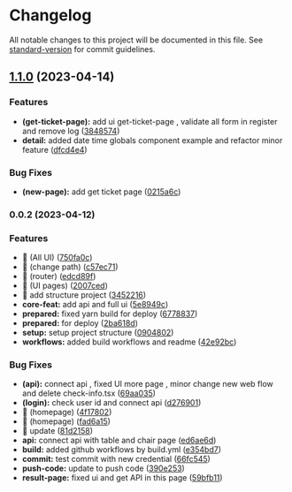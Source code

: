 # Changelog

All notable changes to this project will be documented in this file. See [standard-version](https://github.com/conventional-changelog/standard-version) for commit guidelines.

## [1.1.0](https://github.com/Tweed-tech/com-edu-reuion-liff/compare/0.0.2...1.1.0) (2023-04-14)


### Features

* **(get-ticket-page):** add ui get-ticket-page , validate all form in register and remove log ([3848574](https://github.com/Tweed-tech/com-edu-reuion-liff/commit/3848574a2c21b389c76948fe15b23a969ecbf0ac))
* **detail:** added date time globals component example and refactor minor feature ([dfcd4e4](https://github.com/Tweed-tech/com-edu-reuion-liff/commit/dfcd4e44d469bd5a7e73c7519e6a583530d9885a))


### Bug Fixes

* **(new-page):** add get ticket page ([0215a6c](https://github.com/Tweed-tech/com-edu-reuion-liff/commit/0215a6ca0beeddbdebdd866985e4d0c2027f8e18))

### 0.0.2 (2023-04-12)


### Features

* 🎸 (All UI) ([750fa0c](https://github.com/Tweed-tech/com-edu-reuion-liff/commit/750fa0c3b658af0244d1651a8af04de61db0f1c2))
* 🎸 (change path) ([c57ec71](https://github.com/Tweed-tech/com-edu-reuion-liff/commit/c57ec71568d299bf6eced854f7f9bd1ca54c62ab))
* 🎸 (router) ([edcd89f](https://github.com/Tweed-tech/com-edu-reuion-liff/commit/edcd89f3ef260c4baa55e1585982e54510b03121))
* 🎸 (UI pages) ([2007ced](https://github.com/Tweed-tech/com-edu-reuion-liff/commit/2007ced0a5b228136a6760413886ab82c3b419f6))
* 🎸 add structure project ([3452216](https://github.com/Tweed-tech/com-edu-reuion-liff/commit/345221695aa7388d69b91ad1d3b9d9f2a4631afa))
* **core-feat:** add api and full ui ([5e8949c](https://github.com/Tweed-tech/com-edu-reuion-liff/commit/5e8949c5f5b264d151c56cf97432e23d64ae4ad4))
* **prepared:** fixed yarn build for deploy ([6778837](https://github.com/Tweed-tech/com-edu-reuion-liff/commit/6778837a36f0cfca62cd89690f44a249d3e6a844))
* **prepared:** for deploy ([2ba618d](https://github.com/Tweed-tech/com-edu-reuion-liff/commit/2ba618d1c6c438c72f29ad879dc217560a1df799))
* **setup:** setup project structure ([0904802](https://github.com/Tweed-tech/com-edu-reuion-liff/commit/09048021ef4342dd523c05eb2b707b16455f6889))
* **workflows:** added build workflows and readme ([42e92bc](https://github.com/Tweed-tech/com-edu-reuion-liff/commit/42e92bcf913efeff2d86a0169fa4317c7cbc0fbe))


### Bug Fixes

* **(api):** connect api , fixed UI more page , minor change new web flow and delete check-info.tsx ([69aa035](https://github.com/Tweed-tech/com-edu-reuion-liff/commit/69aa03536b6f4369580c52ae0e3a7168e300fcbc))
* **(login):** check user id and connect api ([d276901](https://github.com/Tweed-tech/com-edu-reuion-liff/commit/d27690158f8e14d4021824c544b4959610d33796))
* 🐛 (homepage) ([4f17802](https://github.com/Tweed-tech/com-edu-reuion-liff/commit/4f178025a8664d78992c6a4df151eb4f9347961f))
* 🐛 (homepage) ([fad6a15](https://github.com/Tweed-tech/com-edu-reuion-liff/commit/fad6a159d095a8f1c940e367cf7be864ae8513e5))
* 🐛 update ([81d2158](https://github.com/Tweed-tech/com-edu-reuion-liff/commit/81d2158b34afc5ecc147a9dbbadbde2148bfe2ff))
* **api:** connect api with table and chair page ([ed6ae6d](https://github.com/Tweed-tech/com-edu-reuion-liff/commit/ed6ae6d6e3155fb6bfae0998cffdb5bc32a35c8f))
* **build:** added github workflows by build.yml ([e354bd7](https://github.com/Tweed-tech/com-edu-reuion-liff/commit/e354bd788e633aa072eb557c9df282744e0a5dda))
* **commit:** test commit with new credential ([66fc545](https://github.com/Tweed-tech/com-edu-reuion-liff/commit/66fc545ddf4c38143eb78daf0662a17bead1216a))
* **push-code:** update to push code ([390e253](https://github.com/Tweed-tech/com-edu-reuion-liff/commit/390e253c7fb1e68f6f39ef64b0655e49240bd326))
* **result-page:** fixed ui and get API in this page ([59bfb11](https://github.com/Tweed-tech/com-edu-reuion-liff/commit/59bfb11ffa246f50075446b86d81b3c1166c5fda))
